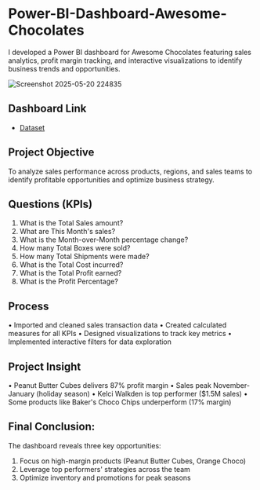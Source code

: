 # Power-BI-Dashboard-Awesome-Chocolates
I developed a Power BI dashboard for Awesome Chocolates featuring sales analytics, profit margin tracking, and interactive visualizations to identify business trends and opportunities.

![Screenshot 2025-05-20 224835](https://github.com/user-attachments/assets/10a2e87e-34c6-480c-8397-8b33174efca5)

## Dashboard Link
- <a href="[https://github.com/ritikbh193/Data-Analysis-Dashboard/blob/main/Vrinda%20Data%20Analysis2.xlsx](https://app.powerbi.com/view?r=eyJrIjoiMDA2N2ZlNGMtNmUwMS00ZmFmLTk1NTEtZThkYjQzYTEwNmY4IiwidCI6IjE4OWRjNjFjLTc2OWItNDA0OC04YjBmLTZkZTA3NGJiYTI2YyIsImMiOjh9)">Dataset</a>

## Project Objective
To analyze sales performance across products, regions, and sales teams to identify profitable opportunities and optimize business strategy.
## Questions (KPIs)
1.	What is the Total Sales amount?
2.	What are This Month's sales?
3.	What is the Month-over-Month percentage change?
4.	How many Total Boxes were sold?
5.	How many Total Shipments were made?
6.	What is the Total Cost incurred?
7.	What is the Total Profit earned?
8.	What is the Profit Percentage?


## Process
•	Imported and cleaned sales transaction data
•	Created calculated measures for all KPIs
•	Designed visualizations to track key metrics
•	Implemented interactive filters for data exploration

## Project Insight
•	Peanut Butter Cubes delivers 87% profit margin
•	Sales peak November-January (holiday season)
•	Kelci Walkden is top performer ($1.5M sales)
•	Some products like Baker's Choco Chips underperform (17% margin)

## Final Conclusion:
The dashboard reveals three key opportunities:
1.	Focus on high-margin products (Peanut Butter Cubes, Orange Choco)
2.	Leverage top performers' strategies across the team
3.	Optimize inventory and promotions for peak seasons

